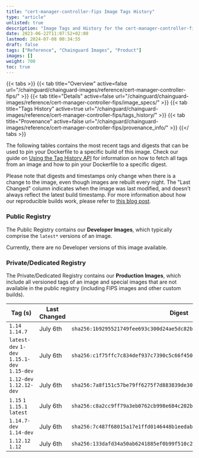 ```yaml
---
title: "cert-manager-controller-fips Image Tags History"
type: "article"
unlisted: true
description: "Image Tags and History for the cert-manager-controller-fips Chainguard Image"
date: 2023-06-22T11:07:52+02:00
lastmod: 2024-07-08 00:34:55
draft: false
tags: ["Reference", "Chainguard Images", "Product"]
images: []
weight: 700
toc: true
---
```


{{< tabs >}}
{{< tab title="Overview" active=false url="/chainguard/chainguard-images/reference/cert-manager-controller-fips/" >}}
{{< tab title="Details" active=false url="/chainguard/chainguard-images/reference/cert-manager-controller-fips/image_specs/" >}}
{{< tab title="Tags History" active=true url="/chainguard/chainguard-images/reference/cert-manager-controller-fips/tags_history/" >}}
{{< tab title="Provenance" active=false url="/chainguard/chainguard-images/reference/cert-manager-controller-fips/provenance_info/" >}}
{{</ tabs >}}

The following tables contains the most recent tags and digests that can be used to pin your Dockerfile to a specific build of this image. Check our guide on [Using the Tag History API](/chainguard/chainguard-images/using-the-tag-history-api/) for information on how to fetch all tags from an image and how to pin your Dockerfile to a specific digest.

Please note that digests and timestamps only change when there is a change to the image, even though images are rebuilt every night. The "Last Changed" column indicates when the image was last modified, and doesn't always reflect the latest build timestamp. For more information about how our reproducible builds work, please refer to [this blog post](https://www.chainguard.dev/unchained/reproducing-chainguards-reproducible-image-builds).

### Public Registry
The Public Registry contains our **Developer Images**, which typically comprise the `latest*` versions of an image.

Currently, there are no Developer versions of this image available.

### Private/Dedicated Registry
The Private/Dedicated Registry contains our **Production Images**, which include all versioned tags of an image and special images that are not available in the public registry (including FIPS images and other custom builds).

| Tag (s)                                       | Last Changed | Digest                                                                    |
|-----------------------------------------------|--------------|---------------------------------------------------------------------------|
|  `1.14` `1.14.7`                              | July 6th     | `sha256:1b9295521749fee693c300d24ae5dc82bfdc666ac719ba1ff145720f8ae3b0e3` |
|  `latest-dev` `1-dev` `1.15.1-dev` `1.15-dev` | July 6th     | `sha256:c1f75ffc7c834def937c7390c5c66f450236e7a084742bb0cb5dba7a2aef1b07` |
|  `1.12-dev` `1.12.12-dev`                     | July 6th     | `sha256:7a8f151c57be79ff6275f7d883839de30c94c1581d0ff5126f2cb3cd9858b2bc` |
|  `1.15` `1` `1.15.1` `latest`                 | July 6th     | `sha256:c8a2cc9ff79a3eb0762cb998e684c202bc0feb822edd057e4dd2c0f5384e22f1` |
|  `1.14.7-dev` `1.14-dev`                      | July 6th     | `sha256:7c487f68015a17e1ffd0146448b1eedab91f7737938836ece0c1958f93c3c78a` |
|  `1.12.12` `1.12`                             | July 6th     | `sha256:133dafd34a50ab6241885ef0b99f510c264975aeaa37597e7c42a8df39cad6eb` |

